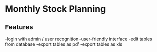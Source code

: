 <h1> Monthly Stock Planning</h1>

<h2> Features </h2>
-login with admin / user recognition
-user-friendly interface
-edit tables from database
-export tables as pdf
-export tables as xls
